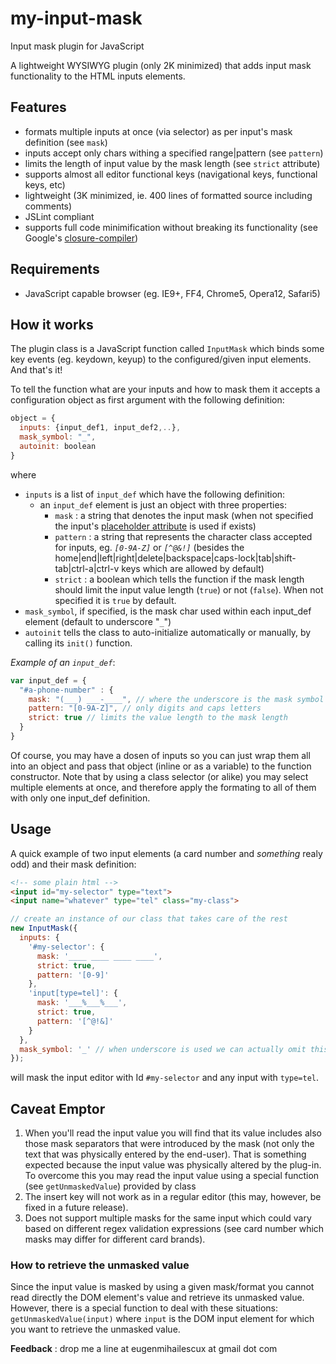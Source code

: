 # my-input-mask
Input mask plugin for JavaScript

A lightweight WYSIWYG plugin (only 2K minimized) that adds input mask functionality to the HTML inputs elements.

## Features
- formats multiple inputs at once (via selector) as per input's mask definition (see `mask`)
- inputs accept only chars withing a specified range|pattern (see `pattern`)
- limits the length of input value by the mask length (see `strict` attribute)
- supports almost all editor functional keys (navigational keys, functional keys, etc)
- lightweight (3K minimized, ie. 400 lines of formatted source including comments)
- JSLint compliant
- supports full code minimification without breaking its functionality (see Google's [closure-compiler](http://closure-compiler.appspot.com/home)) 
 
## Requirements
+ JavaScript capable browser (eg. IE9+, FF4, Chrome5, Opera12, Safari5)

## How it works
The plugin class is a JavaScript function called `InputMask` which binds some key events (eg. keydown, keyup) to the configured/given input elements. And that's it!

To tell the function what are your inputs and how to mask them it accepts a configuration object as first argument with the following definition:
```javascript
object = {
  inputs: {input_def1, input_def2,..},
  mask_symbol: "_",
  autoinit: boolean
}
```
where
 - `inputs` is a list of `input_def` which have the following definition:
   - an `input_def` element is just an object with three properties:
     - `mask` : a string that denotes the input mask (when not specified the input's [placeholder attribute](https://developer.mozilla.org/en/docs/Web/HTML/Element/input#attr-placeholder) is used if exists)
     - `pattern` : a string that represents the character class accepted for inputs, eg. *`[0-9A-Z]`* or *`[^@&!]`* (besides the home|end|left|right|delete|backspace|caps-lock|tab|shift-tab|ctrl-a|ctrl-v keys which are allowed by default)
     - `strict` : a boolean which tells the function if the mask length should limit the input value length (`true`) or not (`false`). When not specified it is `true` by default.
- `mask_symbol`, if specified, is the mask char used within each input_def element (default to underscore "`_`")
- `autoinit` tells the class to auto-initialize automatically or manually, by calling its `init()` function.

*Example of an `input_def`*:
```javascript
var input_def = {
  "#a-phone-number" : {
    mask: "(___) ___-____", // where the underscore is the mask symbol
    pattern: "[0-9A-Z]", // only digits and caps letters
    strict: true // limits the value length to the mask length
  }
} 
```
Of course, you may have a dosen of inputs so you can just wrap them all into an object and pass that object (inline or as a variable) to the function constructor.
Note that by using a class selector (or alike) you may select multiple elements at once, and therefore apply the formating to all of them with only one input_def definition.
## Usage
A quick example of two input elements (a card number and *something* realy odd) and their mask definition:
```html
<!-- some plain html -->
<input id="my-selector" type="text">
<input name="whatever" type="tel" class="my-class">
```   
```javascript
// create an instance of our class that takes care of the rest
new InputMask({
  inputs: {
    '#my-selector': {
      mask: '____ ____ ____ ____',
      strict: true,
      pattern: '[0-9]'
    },
    'input[type=tel]': {
      mask: '___%___%___',
      strict: true,
      pattern: '[^@!&]'
    }
  },
  mask_symbol: '_' // when underscore is used we can actually omit this parameter
});
```
will mask the input editor with Id `#my-selector` and any input with `type=tel`.

## Caveat Emptor
1. When you'll read the input value you will find that its value includes also those mask separators that were introduced by the mask (not only the text that was physically entered by the end-user). That is something expected because the input value was physically altered by the plug-in. To overcome this you may read the input value using a special function (see `getUnmaskedValue`) provided by class
2. The insert key will not work as in a regular editor (this may, however, be fixed in a future release).
3. Does not support multiple masks for the same input which could vary based on different regex validation expressions (see card number which masks may differ for different card brands).

### How to retrieve the unmasked value
Since the input value is masked by using a given mask/format you cannot read directly the DOM element's value and retrieve its unmasked value. However, there is a special function to deal with these situations: `getUnmaskedValue(input)` where `input` is the DOM input element for which you want to retrieve the unmasked value.

**Feedback** : drop me a line at eugenmihailescux at gmail dot com